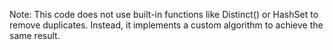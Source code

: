 Note: This code does not use built-in functions like Distinct() or HashSet to remove duplicates. Instead, it implements a custom algorithm to achieve the same result.

